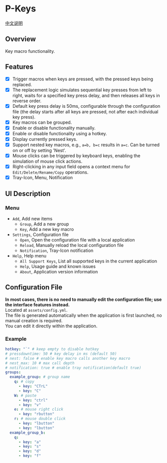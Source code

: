 # P-Keys

[中文说明](./README.md)

## Overview

Key macro functionality.

## Features

- [x] Trigger macros when keys are pressed, with the pressed keys being replaced.
- [x] The replacement logic simulates sequential key presses from left to right, waits for a specified key press delay, and then releases all keys in reverse order.
- [x] Default key press delay is 50ms, configurable through the configuration file (the delay starts after all keys are pressed, not after each individual key press).
- [x] Key macros can be grouped.
- [x] Enable or disable functionality manually.
- [x] Enable or disable functionality using a hotkey.
- [x] Display currently pressed keys.
- [x] Support nested key macros, e.g., `a=b, b=c` results in `a=c`. Can be turned on or off by setting 'Nest'.
- [x] Mouse clicks can be triggered by keyboard keys, enabling the simulation of mouse click actions.
- [x] Right-clicking in any input field opens a context menu for `Edit/Delete/Rename/Copy` operations.
- [x] Tray-Icon, Menu, Notification

## UI Description

### Menu

- `Add`, Add new items
  - `Group`, Add a new group
  - `Key`, Add a new key macro
- `Settings`, Configuration file
  - `Open`, Open the configuration file with a local application
  - `Reload`, Manually reload the local configuration file
  - `Notification`, Tray-Icon notification
- `Help`, Help menu
  - `All Support Keys`, List all supported keys in the current application
  - `Help`, Usage guide and known issues
  - `About`, Application version information

## Configuration File

**In most cases, there is no need to manually edit the configuration file; use the interface features instead.**  
Located at `assets/config.yml`.  
The file is generated automatically when the application is first launched, no manual creation is required.  
You can edit it directly within the application.

### Example

```yaml
hotkey: "`" # keep empty to disable hotkey
# pressdowntime: 50 # key delay in ms (default 50)
# nest: false # enable key macro calls another key macro
# nest_max: 10 # max call depth
# notification: true # enable tray notification(default true)
groups:
  example_group: # group name
    q: # copy
      - key: "CTrL"
      - key: "C"
    W: # paste
      - key: "ctrl"
      - key: "v"
    e: # mouse right click
      - key: "rbutton"
    r: # mouse double click
      - key: "lbutton"
      - key: "lbutton"
  example_group_b:
    q:
      - key: "a"
      - key: "s"
      - key: "d"
      - key: "f"
```
